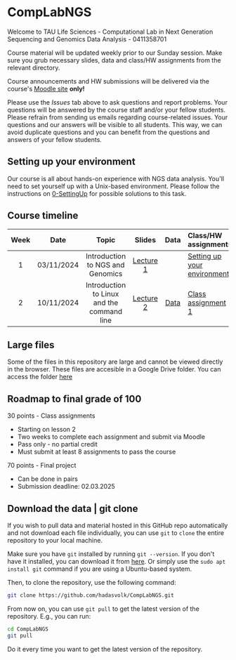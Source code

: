 # CompLabNGS
Welcome to TAU Life Sciences - Computational Lab in Next Generation Sequencing and Genomics Data Analysis - 0411358701

Course material will be updated weekly prior to our Sunday session. Make sure you grub necessary slides, data and class/HW assignments from the relevant directory.

Course announcements and HW submissions will be delivered via the course's [Moodle site](https://moodle.tau.ac.il/course) **only!**

Please use the *Issues* tab above to ask questions and report problems. Your questions will be answered by the course staff and/or your fellow students. Please refrain from sending us emails regarding course-related issues. Your questions and our answers will be visible to all students. This way, we can avoid duplicate questions and you can benefit from the questions and answers of your fellow students.

## Setting up your environment

Our course is all about hands-on experience with NGS data analysis. You'll need to set yourself up with a Unix-based environment. Please follow the instructions on [0-SettingUp](https://github.com/hadasvolk/CompLabNGS/blob/main/0-SettingUp/SettingUp.md) for possible solutions to this task.

## Course timeline
| Week | Date | Topic | Slides | Data | Class/HW assignments |
|:----:|:----:|:-----:|:------:|:----:|:---------------------|
| 1 | 03/11/2024 | Introduction to NGS and Genomics | [Lecture 1](https://github.com/hadasvolk/CompLabNGS/blob/main/1-IntroToNGS/Lesson1.pdf) | | [Setting up your environment](https://github.com/hadasvolk/CompLabNGS/blob/main/0-SettingUp/SettingUp.md) |
| 2 | 10/11/2024 | Introduction to Linux and the command line | [Lecture 2](https://github.com/hadasvolk/CompLabNGS/blob/main/2-Linux/Lesson2.pdf) | [Data](https://github.com/hadasvolk/CompLabNGS/tree/main/2-Linux/data) | [Class assignment 1](https://github.com/hadasvolk/CompLabNGS/tree/main/2-Linux/hw.md) |

## Large files
Some of the files in this repository are large and cannot be viewed directly in the browser. These files are accesible in a Google Drive folder. You can access the folder [here](https://drive.google.com/drive/folders/1N1pYkeFPUOo4_Hv_Jk2MzgzlZ-LLWXSY?usp=sharing)

## Roadmap to final grade of 100
30 points - Class assignments
* Starting on lesson 2
* Two weeks to complete each assignment and submit via Moodle
* Pass only - no partial credit
* Must submit at least 8 assignments to pass the course

70 points - Final project
* Can be done in pairs
* Submission deadline: 02.03.2025

## Download the data | git clone
If you wish to pull data and material hosted in this GitHub repo automatically and not download each file individually, you can use `git` to `clone` the entire repository to your local machine.

Make sure you have `git` installed by running `git --version`. If you don't have it installed, you can download it from [here](https://git-scm.com/downloads). Or simply use the `sudo apt install git` command if you are using a Ubuntu-based system.

Then, to clone the repository, use the following command:
```bash
git clone https://github.com/hadasvolk/CompLabNGS.git
```

From now on, you can use `git pull` to get the latest version of the repository. E.g., you can run:
```bash
cd CompLabNGS
git pull
```

Do it every time you want to get the latest version of the repository.
